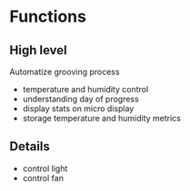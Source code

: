 # Functions

## High level

Automatize grooving process

* temperature and humidity control
* understanding day of progress
* display stats on micro display
* storage temperature and humidity metrics

## Details

* control light
* control fan